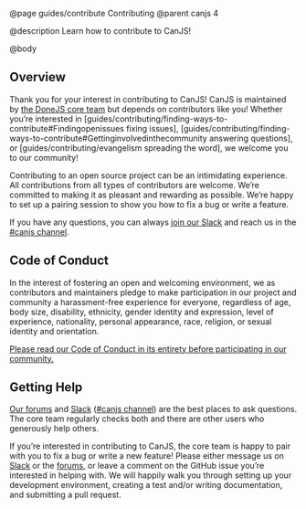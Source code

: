 @page guides/contribute Contributing
@parent canjs 4

@description Learn how to contribute to CanJS!

@body

## Overview

Thank you for your interest in contributing to CanJS! CanJS is maintained by
[the DoneJS core team](https://donejs.com/About.html#core-team) but depends on
contributors like you! Whether you’re interested in [guides/contributing/finding-ways-to-contribute#Findingopenissues fixing issues],
[guides/contributing/finding-ways-to-contribute#Gettinginvolvedinthecommunity answering questions],
or [guides/contributing/evangelism spreading the word], we welcome you to our community!

Contributing to an open source project can be an intimidating experience. All
contributions from all types of contributors are welcome. We’re committed to
making it as pleasant and rewarding as possible. We’re happy to set up a pairing
session to show you how to fix a bug or write a feature.

If you have any questions, you can always
[join our Slack](https://www.bitovi.com/community/slack) and reach us in the [#canjs channel](https://bitovi-community.slack.com/messages/CFC22NZ8A).

## Code of Conduct

In the interest of fostering an open and welcoming environment, we as
contributors and maintainers pledge to make participation in our project and
community a harassment-free experience for everyone, regardless of age, body
size, disability, ethnicity, gender identity and expression, level of experience,
nationality, personal appearance, race, religion, or sexual identity and orientation.

[Please read our Code of Conduct in its entirety before participating in our community.](https://github.com/donejs/donejs/blob/master/CODE_OF_CONDUCT.md)

## Getting Help

[Our forums](https://forums.bitovi.com/c/canjs) and
[Slack](https://www.bitovi.com/community/slack) ([#canjs channel](https://bitovi-community.slack.com/messages/CFC22NZ8A))
are the best places to ask questions. The core team regularly checks both and
there are other users who generously help others.

If you’re interested in contributing to CanJS, the core team is happy to pair
with you to fix a bug or write a new feature! Please either message us on [Slack](https://www.bitovi.com/community/slack)
or the [forums](https://forums.bitovi.com/c/canjs), or leave a comment on the GitHub issue you’re interested in
helping with. We will happily walk you through setting up your development
environment, creating a test and/or writing documentation, and submitting a pull
request.
